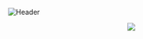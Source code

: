![Header](https://capsule-render.vercel.app/api?type=soft&color=auto&text=Space%20of%20Dayoung&fontSize=40&animation=twinkling)
<br>
<DIV ALIGN="CENTER">
<IMG SRC = https://hits.seeyoufarm.com/api/count/incr/badge.svg?url=https%3A%2F%2Fgithub.com%2Fgjbae1212%2Fhit-counter&count_bg=%23E88763&title_bg=%23555555&icon=&icon_color=%23E7E7E7&title=hits&edge_flat=false)>
</DIV>
